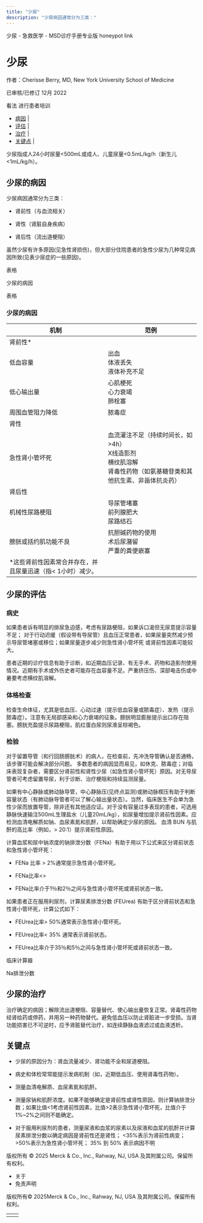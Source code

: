 ```yaml
---
title: "少尿"
description: "少尿病因通常分为三类："
---
```


﻿少尿 \- 急救医学 \- MSD诊疗手册专业版 honeypot link

# 少尿

作者：Cherisse Berry, MD, New York University School of Medicine

已审核/已修订 12月 2022

看法 进行患者培训

- [病因](#病因_v925352_zh) \|
- [评估](#评估_v925433_zh) \|
- [治疗](#治疗_v925457_zh) \|
- [关键点](#关键点_v6659532_zh) \|

少尿指成人24小时尿量<500mL或成人、儿童尿量<0.5mL/kg/h（新生儿<1mL/kg/h）。

## 少尿的病因

少尿病因通常分为三类：

- 肾前性（与血流相关）

- 肾性（肾脏自身疾病）

- 肾后性（流出道梗阻）


虽然少尿有许多原因(见急性肾损伤)，但大部分住院患者的急性少尿为几种常见病因所致(见表少尿症的一些原因)。

表格

少尿的病因

表格

### 少尿的病因

| 机制 | 范例 |
| --- | --- |
| 肾前性\* |
| 低血容量 | 出血<br>体液丢失<br>液体补充不足 |
| 低心输出量 | 心肌梗死<br>心力衰竭<br>肺栓塞 |
| 周围血管阻力降低 | 脓毒症 |
| 肾性 |
| 急性肾小管坏死 | 血流灌注不足（持续时间长，如>4h）<br>X线造影剂<br>横纹肌溶解<br>肾毒性药物（如氨基糖苷类和其他抗生素、非甾体抗炎药） |
| 肾后性 |
| 机械性尿路梗阻 | 导尿管堵塞<br>前列腺肥大<br>尿路结石 |
| 膀胱或括约肌功能不良 | 抗胆碱药物的使用<br>术后尿潴留<br>严重的粪便嵌塞 |
| \*这些肾前性因素常合并存在，并且尿量迅速（指< 1小时）减少。 |

## 少尿的评估

### 病史

如果患者诉有明显的排尿急迫感，考虑有尿路梗阻，如果诉口渴但无尿意提示容量不足； 对于行动迟缓（假设带有导尿管）且血压正常患者，如果尿量突然减少预示导尿管堵塞或移位；如果尿量逐步减少则急性肾小管坏死 或肾前性因素可能较大。

患者近期的诊疗信息有助于诊断，如近期血压记录、有无手术、药物和造影剂使用情况。近期有手术或外伤史者可能存在血容量不足。严重挤压伤、深部电击伤或中暑要考虑横纹肌溶解。

### 体格检查

检查生命体征，尤其是低血压、心动过速（提示低血容量或脓毒症）、发热（提示脓毒症）。注意有无局部感染和心力衰竭的征象。膀胱明显膨胀提示出口存在阻塞。膀胱充盈提示尿路梗阻，肌红蛋白尿则尿液呈棕褐色。

### 检验

对于留置导管（和行回肠膀胱术）的病人，在检查前，先冲洗导管确认是否通畅，该步骤可能会解决部分问题。 多数患者的病因显而易见，如休克、脓毒症；对临床表现复杂者，需要区分肾前性和肾性少尿（如急性肾小管坏死）原因。对无导尿管者可考虑留置导尿，利于诊断、治疗梗阻和持续监测尿量。

如果有中心静脉或肺动脉导管，中心静脉压(见终点监测)或肺动脉楔压有助于判断容量状态（有肺动脉导管者可以了解心输出量状态）。当然，临床医生不会单为急性少尿而放置导管，除非还有其他适应证。对于没有容量过多表现的患者，可选用静脉快速输注500mL生理盐水（儿童20mL/kg），如尿量增加提示肾前性因素。应检测血清电解质如钠、血尿素氮和肌酐，以帮助确定少尿的原因。 血清 BUN 与肌酐的高比率（例如，> 20:1）提示肾前性原因。

计算血浆和尿中钠浓度的钠排泄分数（FENa）有助于用以下公式来区分肾前状态和急性肾小管坏死：



- FENa 比率 > 2%通常提示急性肾小管坏死。

- FENa比率<>

- FENa比率介于1％和2％之间与急性肾小管坏死或肾前状态一致。


如果患者正在服用利尿剂，计算尿素排泄分数 (FEUrea) 有助于区分肾前状态和急性肾小管坏死，计算公式如下：



- FEUrea比率\> 50%通常表示急性肾小管坏死。

- FEUrea比率< 35% 通常表示肾前状态。

- FEUrea比率介于35％和5％之间与急性肾小管坏死或肾前状态一致。


临床计算器

Na排泄分数



## 少尿的治疗

治疗确定的病因；解除流出道梗阻、容量替代、使心输出量恢复正常。肾毒性药物经肾给药或停药，并用另一种药物替代。避免低血压以防止肾脏进一步受损。当肾功能损害已不可逆时，应予肾脏替代治疗，如连续静脉血液滤过或血液透析。

## 关键点

- 少尿的原因分为：肾血流量减少、肾功能不全和尿道梗阻。

- 病史和体检常常能提示发病机制（如，近期低血压、使用肾毒性药物）。

- 测量血清电解质、血尿素氮和肌酐。

- 测量尿钠和肌酐浓度。如果不能够确定是肾前性或肾性原因，则计算钠排泄分数；如果比值<1考虑肾前性因素，比值>2表示急性肾小管坏死，比值介于1%~2%之间则不能确定。

- 对于服用利尿剂的患者，测量尿液和血浆的尿素以及尿液和血浆的肌酐并计算尿素排泄分数以确定病因是肾前性还是肾性； <35%表示为肾前性病变； >50%表示为急性肾小管坏死； 35% 到 50% 表示病因不明




版权所有 © 2025
Merck & Co., Inc., Rahway, NJ, USA 及其附属公司。保留所有权利。

- 关于
- 免责声明

版权所有© 2025Merck & Co., Inc., Rahway, NJ, USA 及其附属公司。保留所有权利。

|     |     |
| --- | --- |
|  |  |